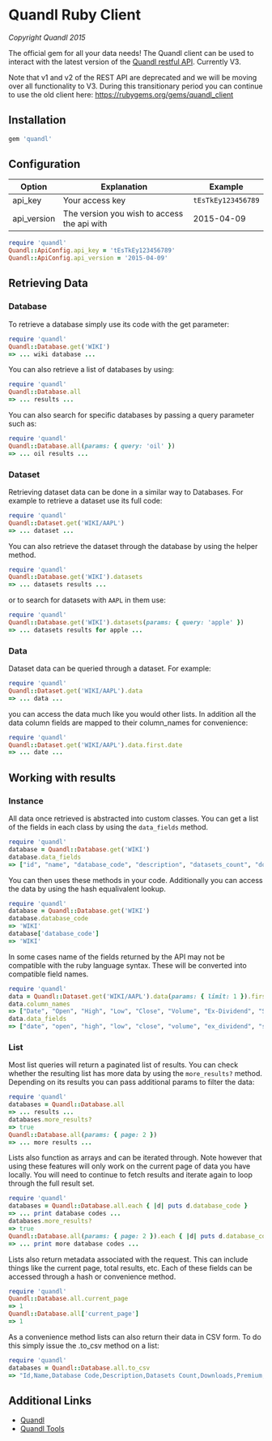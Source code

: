 # Quandl Ruby Client

*Copyright Quandl 2015*

The official gem for all your data needs! The Quandl client can be used to interact with the latest version of the [Quandl restful API](https://www.quandl.com/tools/api). Currently V3.

Note that v1 and v2 of the REST API are deprecated and we will be moving over all functionality to V3. During this transitionary period you can continue to use the old client here: https://rubygems.org/gems/quandl_client


## Installation

```ruby
gem 'quandl'
```

## Configuration

| Option | Explanation | Example |
|---|---|---|
| api_key | Your access key | `tEsTkEy123456789` | Used to identify who you are and provide more access. |
| api_version | The version you wish to access the api with | 2015-04-09 | Can be used to test your code against the latest version without committing to it. |

```ruby
require 'quandl'
Quandl::ApiConfig.api_key = 'tEsTkEy123456789'
Quandl::ApiConfig.api_version = '2015-04-09'
```

## Retrieving Data

### Database

To retrieve a database simply use its code with the get parameter:

```ruby
require 'quandl'
Quandl::Database.get('WIKI')
=> ... wiki database ...
```

You can also retrieve a list of databases by using: 

```ruby
require 'quandl'
Quandl::Database.all
=> ... results ...
```

You can also search for specific databases by passing a query parameter such as:

```ruby
require 'quandl'
Quandl::Database.all(params: { query: 'oil' })
=> ... oil results ...
```

### Dataset

Retrieving dataset data can be done in a similar way to Databases. For example to retrieve a dataset use its full code: 

```ruby
require 'quandl'
Quandl::Dataset.get('WIKI/AAPL')
=> ... dataset ...
```

You can also retrieve the dataset through the database by using the helper method.


```ruby
require 'quandl'
Quandl::Database.get('WIKI').datasets
=> ... datasets results ...
```

or to search for datasets with `AAPL` in them use:

```ruby
require 'quandl'
Quandl::Database.get('WIKI').datasets(params: { query: 'apple' })
=> ... datasets results for apple ...
```

### Data

Dataset data can be queried through a dataset. For example:

```ruby
require 'quandl'
Quandl::Dataset.get('WIKI/AAPL').data
=> ... data ...
```

you can access the data much like you would other lists. In addition all the data column fields are mapped to their column_names for convenience:

```ruby
require 'quandl'
Quandl::Dataset.get('WIKI/AAPL').data.first.date
=> ... date ...
```

## Working with results

### Instance

All data once retrieved is abstracted into custom classes. You can get a list of the fields in each class by using the `data_fields` method.

```ruby
require 'quandl'
database = Quandl::Database.get('WIKI')
database.data_fields
=> ["id", "name", "database_code", "description", "datasets_count", "downloads", "premium", "image"]
```

You can then uses these methods in your code. Additionally you can access the data by using the hash equalivalent lookup.

```ruby
require 'quandl'
database = Quandl::Database.get('WIKI')
database.database_code
=> 'WIKI'
database['database_code']
=> 'WIKI'
```

In some cases name of the fields returned by the API may not be compatible with the ruby language syntax. These will be converted into compatible field names.

```ruby
require 'quandl'
data = Quandl::Dataset.get('WIKI/AAPL').data(params: { limit: 1 }).first
data.column_names
=> ["Date", "Open", "High", "Low", "Close", "Volume", "Ex-Dividend", "Split Ratio", "Adj. Open", "Adj. High", "Adj. Low", "Adj. Close", "Adj. Volume"]
data.data_fields
=> ["date", "open", "high", "low", "close", "volume", "ex_dividend", "split_ratio", "adj_open", "adj_high", "adj_low", "adj_close", "adj_volume"]
```

### List

Most list queries will return a paginated list of results. You can check whether the resulting list has more data by using the `more_results?` method. Depending on its results you can pass additional params to filter the data:

```ruby
require 'quandl'
databases = Quandl::Database.all
=> ... results ...
databases.more_results?
=> true
Quandl::Database.all(params: { page: 2 })
=> ... more results ...
```

Lists also function as arrays and can be iterated through. Note however that using these features will only work on the current page of data you have locally. You will need to continue to fetch results and iterate again to loop through the full result set.

```ruby
require 'quandl'
databases = Quandl::Database.all.each { |d| puts d.database_code }
=> ... print database codes ...
databases.more_results?
=> true
Quandl::Database.all(params: { page: 2 }).each { |d| puts d.database_code }
=> ... print more database codes ...
```

Lists also return metadata associated with the request. This can include things like the current page, total results, etc. Each of these fields can be accessed through a hash or convenience method.

```ruby
require 'quandl'
Quandl::Database.all.current_page
=> 1
Quandl::Database.all['current_page']
=> 1
```

As a convenience method lists can also return their data in CSV form. To do this simply issue the .to_csv method on a list:

```ruby
require 'quandl'
databases = Quandl::Database.all.to_csv
=> "Id,Name,Database Code,Description,Datasets Count,Downloads,Premium,Image,Bundle Ids,Plan ...
```

## Additional Links

* [Quandl](https://www.quandl.com)
* [Quandl Tools](https://www.quandl.com/tools/api)
